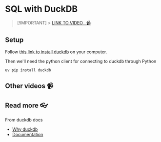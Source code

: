 # SQL with DuckDB

<!-- [![video](https://github.com/kokchun/assets/blob/025ae8622a25d5522d11b21108f52f1df9388ea2/data_warehouse/snowflake_free_trial.png?raw=true)](https://github.com/kokchun/assets/blob/025ae8622a25d5522d11b21108f52f1df9388ea2/data_warehouse/snowflake_free_trial.png?raw=true) -->

> [!IMPORTANT] > [LINK TO VIDEO &nbsp; :video_camera:](https://)

## Setup

Follow [this link to install duckdb](https://duckdb.org/docs/installation/?version=stable&environment=cli&platform=macos&download_method=package_manager) on your computer.

Then we'll need the python client for connecting to duckdb through Python

```bash
uv pip install duckdb
```

## Other videos :video_camera:

## Read more :eyeglasses:
From duckdb docs 

- [Why duckdb](https://duckdb.org/why_duckdb)
- [Documentation](https://duckdb.org/docs/index)